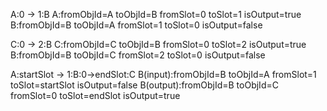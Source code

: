 A:0 -> 1:B 
A:fromObjId=A 		toObjId=B		fromSlot=0		toSlot=1		isOutput=true
B:fromObjId=B		toObjId=A		fromSlot=1		toSlot=0		isOutput=false

C:0 -> 2:B
C:fromObjId=C 		toObjId=B		fromSlot=0		toSlot=2		isOutput=true
B:fromObjId=B		toObjId=C		fromSlot=2		toSlot=0		isOutput=false

A:startSlot -> 1:B:0->endSlot:C
B(input):fromObjId=B		toObjId=A		fromSlot=1		toSlot=startSlot		isOutput=false
B(output):fromObjId=B		toObjId=C		fromSlot=0		toSlot=endSlot			isOutput=true